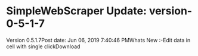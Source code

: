 # SimpleWebScraper Update: version-0-5-1-7

Version 0.5.1.7Post date: Jun 06, 2019 7:40:46 PMWhats New :-Edit data in cell with single clickDownload